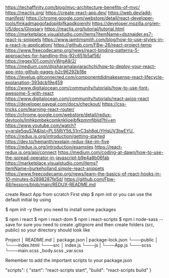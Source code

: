https://techaffinity.com/blog/mvc-architecture-benefits-of-mvc/
https://reactjs.org/
https://create-react-app.dev/
https://web.dev/add-manifest/
https://chrome.google.com/webstore/detail/react-developer-tools/fmkadmapgofadopljbjfkapdkoienihi
https://developer.mozilla.org/en-US/docs/Glossary
https://reactjs.org/tutorial/tutorial.html
https://marketplace.visualstudio.com/items?itemName=dsznajder.es7-react-js-snippets
https://www.iamtimsmith.com/blog/how-to-use-styles-in-a-react-js-application/
https://github.com/FBw-26/react-project-temp
https://www.freecodecamp.org/news/react-binding-patterns-5-approaches-for-handling-this-92c651b5af56/
https://regex101.com/r/yWrgA9/2/
https://medium.com/@isharamalaviarachchi/how-to-deploy-your-react-app-into-github-pages-b2c96292b18e
https://levelup.gitconnected.com/componentdidmakesense-react-lifecycle-explanation-393dcb19e459
https://www.digitalocean.com/community/tutorials/how-to-use-font-awesome-5-with-react
https://www.digitalocean.com/community/tutorials/react-axios-react
https://developer.paypal.com/docs/checkout/
https://css-tricks.com/learning-react-router/
https://chrome.google.com/webstore/detail/redux-devtools/lmhkpmbekcpmknklioeibfkpmmfibljd?hl=en
https://www.youtube.com/watch?v=qrsle5quS7A&list=PL55RiY5tL51rrC3sh8qLiYHqUV3twEYU_
https://redux.js.org/introduction/getting-started
https://dev.to/hemanth/explain-redux-like-im-five
https://redux.js.org/introduction/examples
https://react-redux.js.org/api/connect
https://medium.com/coding-at-dawn/how-to-use-the-spread-operator-in-javascript-b9e4a8b06fab
https://marketplace.visualstudio.com/items?itemName=burkeholland.simple-react-snippets
https://www.freecodecamp.org/news/learn-the-basics-of-react-hooks-in-10-minutes-b2898287fe5d/
https://github.com/Fbw-48/lessons/blob/main/REDUX-README.md

create React App from scratch First step
$ npm init
or you can use the default initial by using

$ npm init -y
then you need to install some packages

$ npm i react
$ npm i react-dom
$ npm i react-scripts
$ npm i node-sass --save
for sure you need to create .gitignore and then create folders (src, public) so your directory should look like

Project
│   README.md
│   package.json
|   package-lock.json
└───public
│   └───index.html
└───src
    │   index.js
    └───js
    |   └───App.js
    └───scss
        └───main.scss
            _body.scss
            _var.scss
            
   
Remember to add the important scripts to your package.json

  "scripts": {
    "start": "react-scripts start",
    "build": "react-scripts build"
  }
